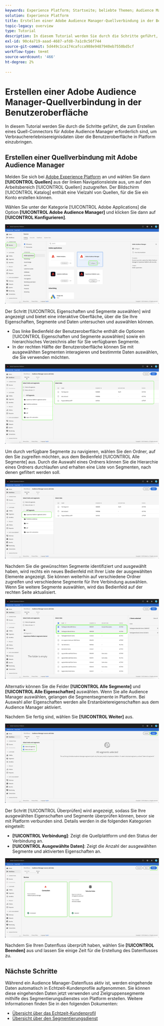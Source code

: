 ```yaml
---
keywords: Experience Platform; Startseite; beliebte Themen; Audience Manager-Quell-Connector; Audience Manager; Audience Manager-Connector
solution: Experience Platform
title: Erstellen einer Adobe Audience Manager-Quellverbindung in der Benutzeroberfläche
topic-legacy: overview
type: Tutorial
description: In diesem Tutorial werden Sie durch die Schritte geführt, die zum Erstellen von Quell-Connectoren für Adobe Audience Manager erforderlich sind, um Verbrauchererlebnisereignisdaten über die Benutzeroberfläche in Platform einzubringen.
exl-id: 90c4a719-aaad-4687-afd8-7a1c0c56f744
source-git-commit: 5d449c1ca174cafcca988e9487940eb7550bd5cf
workflow-type: tm+mt
source-wordcount: '466'
ht-degree: 2%

---
```


# Erstellen einer Adobe Audience Manager-Quellverbindung in der Benutzeroberfläche

In diesem Tutorial werden Sie durch die Schritte geführt, die zum Erstellen eines Quell-Connectors für Adobe Audience Manager erforderlich sind, um Verbrauchererlebnisereignisdaten über die Benutzeroberfläche in Platform einzubringen.

## Erstellen einer Quellverbindung mit Adobe Audience Manager

Melden Sie sich bei [Adobe Experience Platform](https://platform.adobe.com) an und wählen Sie dann **[!UICONTROL Quellen]** aus der linken Navigationsleiste aus, um auf den Arbeitsbereich [!UICONTROL Quellen] zuzugreifen. Der Bildschirm [!UICONTROL Katalog] enthält eine Vielzahl von Quellen, für die Sie ein Konto erstellen können.

Wählen Sie unter der Kategorie [!UICONTROL Adobe Applications] die Option **[!UICONTROL Adobe Audience Manager]** und klicken Sie dann auf **[!UICONTROL Konfigurieren]**.

![Katalog](../../../../images/tutorials/create/aam/catalog.png)

Der Schritt [!UICONTROL Eigenschaften und Segmente auswählen] wird angezeigt und bietet eine interaktive Oberfläche, über die Sie Ihre Eigenschaften, Segmente und Daten untersuchen und auswählen können.

* Das linke Bedienfeld der Benutzeroberfläche enthält die Optionen [!UICONTROL Eigenschaften und Segmente auswählen] sowie ein hierarchisches Verzeichnis aller für Sie verfügbaren Segmente.
* In der rechten Hälfte der Benutzeroberfläche können Sie mit ausgewählten Segmenten interagieren und bestimmte Daten auswählen, die Sie verwenden möchten.

![add-data](../../../../images/tutorials/create/aam/add-data.png)

Um durch verfügbare Segmente zu navigieren, wählen Sie den Ordner, auf den Sie zugreifen möchten, aus dem Bedienfeld [!UICONTROL Alle Segmente] aus. Durch die Auswahl eines Ordners können Sie die Hierarchie eines Ordners durchlaufen und erhalten eine Liste von Segmenten, nach denen gefiltert werden soll.

![segment-folder](../../../../images/tutorials/create/aam/segment-folder.png)

Nachdem Sie die gewünschten Segmente identifiziert und ausgewählt haben, wird rechts ein neues Bedienfeld mit Ihrer Liste der ausgewählten Elemente angezeigt. Sie können weiterhin auf verschiedene Ordner zugreifen und verschiedene Segmente für Ihre Verbindung auswählen. Wenn Sie weitere Segmente auswählen, wird das Bedienfeld auf der rechten Seite aktualisiert.

![select-data](../../../../images/tutorials/create/aam/select-data.png)

Alternativ können Sie die Felder **[!UICONTROL Alle Segmente]** und **[!UICONTROL Alle Eigenschaften]** auswählen. Wenn Sie alle Audience Manager auswählen, gelangen die Segmentsegmente in Platform. Bei Auswahl aller Eigenschaften werden alle Erstanbietereigenschaften aus dem Audience Manager aktiviert.

Nachdem Sie fertig sind, wählen Sie **[!UICONTROL Weiter]** aus.

![Alle Segmente](../../../../images/tutorials/create/aam/all-segments.png)

Der Schritt [!UICONTROL Überprüfen] wird angezeigt, sodass Sie Ihre ausgewählten Eigenschaften und Segmente überprüfen können, bevor sie mit Platform verbunden sind. Details werden in die folgenden Kategorien eingeteilt:

* **[!UICONTROL Verbindung]**: Zeigt die Quellplattform und den Status der Verbindung an.
* **[!UICONTROL Ausgewählte Daten]**: Zeigt die Anzahl der ausgewählten Segmente und aktivierten Eigenschaften an.

![Überprüfung](../../../../images/tutorials/create/aam/review.png)

Nachdem Sie Ihren Datenfluss überprüft haben, wählen Sie **[!UICONTROL Beenden]** aus und lassen Sie einige Zeit für die Erstellung des Datenflusses zu.

## Nächste Schritte

Während ein Audience Manager-Datenfluss aktiv ist, werden eingehende Daten automatisch in Echtzeit-Kundenprofile aufgenommen. Sie können diese eingehenden Daten jetzt verwenden und Zielgruppensegmente mithilfe des Segmentierungsdienstes von Platform erstellen. Weitere Informationen finden Sie in den folgenden Dokumenten:

* [Übersicht über das Echtzeit-Kundenprofil](../../../../../profile/home.md)
* [Übersicht über den Segmentierungsdienst](../../../../../segmentation/home.md)
